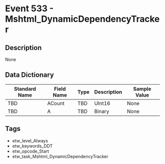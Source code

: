 # Event 533 - Mshtml_DynamicDependencyTracker

## Description
None

## Data Dictionary
|Standard Name|Field Name|Type|Description|Sample Value|
|---|---|---|---|---|
|TBD|ACount|TBD|UInt16|None|None|
|TBD|A|TBD|Binary|None|None|

## Tags
* etw_level_Always
* etw_keywords_DDT
* etw_opcode_Start
* etw_task_Mshtml_DynamicDependencyTracker